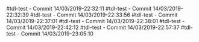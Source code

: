 #tdl-test - Commit 14/03/2019-22:32:11
#tdl-test - Commit 14/03/2019-22:32:39
#tdl-test - Commit 14/03/2019-22:33:56
#tdl-test - Commit 14/03/2019-22:37:01
#tdl-test - Commit 14/03/2019-22:38:01
#tdl-test - Commit 14/03/2019-22:42:12
#tdl-test - Commit 14/03/2019-22:57:37
#tdl-test - Commit 14/03/2019-23:05:10
